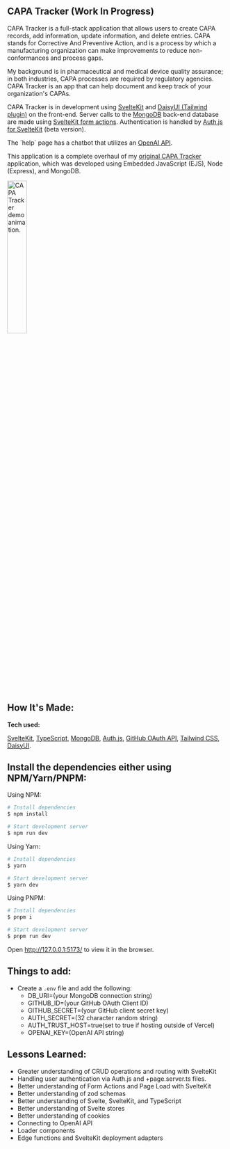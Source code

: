 ## CAPA Tracker (Work In Progress)

<!--- <h3><a href="https://capa-tracker.netlify.app/">View Demo</a> (requires GitHub login)</h3> -->
<!-- <p>*NOTE: The <a href='https://capa-tracker.netlify.app/'>CAPA Tracker Demo</a> is under construction and authentication may become disconnected from the production environment during updates, preventing login access!*</p> -->

<p>CAPA Tracker is a full-stack application that allows users to create CAPA records, add information, update information, and delete entries. CAPA stands for Corrective And Preventive Action, and is a process by which a manufacturing organization can make improvements to reduce non-conformances and process gaps.</p>
<p>My background is in pharmaceutical and medical device quality assurance; in both industries, CAPA processes are required by regulatory agencies. CAPA Tracker is an app that can help document and keep track of your organization's CAPAs.</p>
<p>CAPA Tracker is in development using <a href="https://kit.svelte.dev/">SvelteKit</a> and <a href="https://daisyui.com/">DaisyUI (Tailwind plugin)</a> on the front-end. Server calls to the <a href="https://www.mongodb.com/">MongoDB</a> back-end database are made using <a href="https://kit.svelte.dev/docs/form-actions">SvelteKit form actions</a>. Authentication is handled by <a href="https://authjs.dev/reference/sveltekit/modules/main">Auth.js for SvelteKit</a> (beta version).</p>
<p>The `help` page has a chatbot that utilizes an <a href="https://platform.openai.com/playground">OpenAI API</a>.</p>
<p>This application is a complete overhaul of my <a href="https://github.com/ubemacapuno/capa-tracker">original CAPA Tracker</a> application, which was developed using Embedded JavaScript (EJS), Node (Express), and MongoDB.</p>

 <tr>
    <td width="30%"  style="align:center;" valign="top">
            <img src="https://github.com/ubemacapuno/images-for-github-readme/blob/main/2023-01-23%2020-02-22_2.gif?raw=true" width="30%"  alt="CAPA Tracker demo animation."/>
    </td>
  </tr>

## How It's Made:

**Tech used:**

<a href="https://kit.svelte.dev/">SvelteKit</a>, <a href="https://www.typescriptlang.org/">TypeScript</a>, <a href="https://www.mongodb.com/">MongoDB</a>, <a href="https://authjs.dev/reference/sveltekit/modules/main">Auth.js</a>, <a href="https://docs.github.com/en">GitHub OAuth API</a>, <a href="https://tailwindcss.com/">Tailwind CSS</a>, <a href="https://daisyui.com/">DaisyUI</a>.

## Install the dependencies either using NPM/Yarn/PNPM:

Using NPM:

```bash
# Install dependencies
$ npm install

# Start development server
$ npm run dev
```

Using Yarn:

```bash
# Install dependencies
$ yarn

# Start development server
$ yarn dev
```

Using PNPM:

```bash
# Install dependencies
$ pnpm i

# Start development server
$ pnpm run dev
```

Open http://127.0.0.1:5173/ to view it in the browser.

## Things to add:

- Create a `.env` file and add the following:
  - DB_URI=(your MongoDB connection string)
  - GITHUB_ID=(your GitHub OAuth Client ID)
  - GITHUB_SECRET=(your GitHub client secret key)
  - AUTH_SECRET=(32 character random string)
  - AUTH_TRUST_HOST=true(set to true if hosting outside of Vercel)
  - OPENAI_KEY=(OpenAI API string)

## Lessons Learned:
- Greater understanding of CRUD operations and routing with SvelteKit
- Handling user authentication via Auth.js and +page.server.ts files.
- Better understanding of Form Actions and Page Load with SvelteKit
- Better understanding of zod schemas
- Better understanding of Svelte, SvelteKit, and TypeScript
- Better understanding of Svelte stores
- Better understanding of cookies
- Connecting to OpenAI API
- Loader components
- Edge functions and SvelteKit deployment adapters
